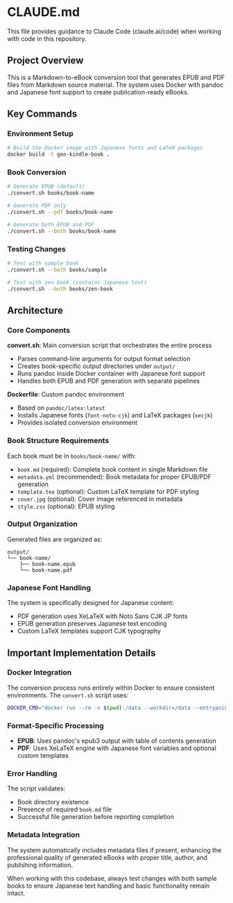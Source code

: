 # CLAUDE.md

This file provides guidance to Claude Code (claude.ai/code) when working with code in this repository.

## Project Overview

This is a Markdown-to-eBook conversion tool that generates EPUB and PDF files from Markdown source material. The system uses Docker with pandoc and Japanese font support to create publication-ready eBooks.

## Key Commands

### Environment Setup
```bash
# Build the Docker image with Japanese fonts and LaTeX packages
docker build -t gen-kindle-book .
```

### Book Conversion
```bash
# Generate EPUB (default)
./convert.sh books/book-name

# Generate PDF only
./convert.sh --pdf books/book-name

# Generate both EPUB and PDF
./convert.sh --both books/book-name
```

### Testing Changes
```bash
# Test with sample book
./convert.sh --both books/sample

# Test with zen book (contains Japanese text)
./convert.sh --both books/zen-book
```

## Architecture

### Core Components

**convert.sh**: Main conversion script that orchestrates the entire process
- Parses command-line arguments for output format selection
- Creates book-specific output directories under `output/`
- Runs pandoc inside Docker container with Japanese font support
- Handles both EPUB and PDF generation with separate pipelines

**Dockerfile**: Custom pandoc environment
- Based on `pandoc/latex:latest`
- Installs Japanese fonts (`font-noto-cjk`) and LaTeX packages (`xecjk`)
- Provides isolated conversion environment

### Book Structure Requirements

Each book must be in `books/book-name/` with:
- `book.md` (required): Complete book content in single Markdown file
- `metadata.yml` (recommended): Book metadata for proper EPUB/PDF generation
- `template.tex` (optional): Custom LaTeX template for PDF styling
- `cover.jpg` (optional): Cover image referenced in metadata
- `style.css` (optional): EPUB styling

### Output Organization

Generated files are organized as:
```
output/
└── book-name/
    ├── book-name.epub
    └── book-name.pdf
```

### Japanese Font Handling

The system is specifically designed for Japanese content:
- PDF generation uses XeLaTeX with Noto Sans CJK JP fonts
- EPUB generation preserves Japanese text encoding
- Custom LaTeX templates support CJK typography

## Important Implementation Details

### Docker Integration
The conversion process runs entirely within Docker to ensure consistent environments. The `convert.sh` script uses:
```bash
DOCKER_CMD="docker run --rm -v $(pwd):/data --workdir=/data --entrypoint /bin/sh gen-kindle-book -c"
```

### Format-Specific Processing
- **EPUB**: Uses pandoc's epub3 output with table of contents generation
- **PDF**: Uses XeLaTeX engine with Japanese font variables and optional custom templates

### Error Handling
The script validates:
- Book directory existence
- Presence of required `book.md` file
- Successful file generation before reporting completion

### Metadata Integration
The system automatically includes metadata files if present, enhancing the professional quality of generated eBooks with proper title, author, and publishing information.

When working with this codebase, always test changes with both sample books to ensure Japanese text handling and basic functionality remain intact.